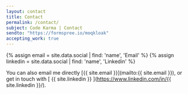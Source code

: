 ```yaml
---
layout: contact
title: Contact
permalink: /contact/
subject: Code Karma | Contact
sendto: "https://formspree.io/moqkloak"
accepting_work: true
---
```


{% assign email =  site.data.social | find: 'name', 'Email' %}
{% assign linkedin =  site.data.social | find: 'name', 'Linkedin' %}

You can also
email me directly
[{{ site.email }}](mailto:{{ site.email }}),
or get in touch with [ {{ site.linkedin }} ](https://www.linkedin.com/in/{{ site.linkedin }}/).

<!-- {% if page.accepting_work %}
I am currently accepting freelance work.
{% endif %} -->

